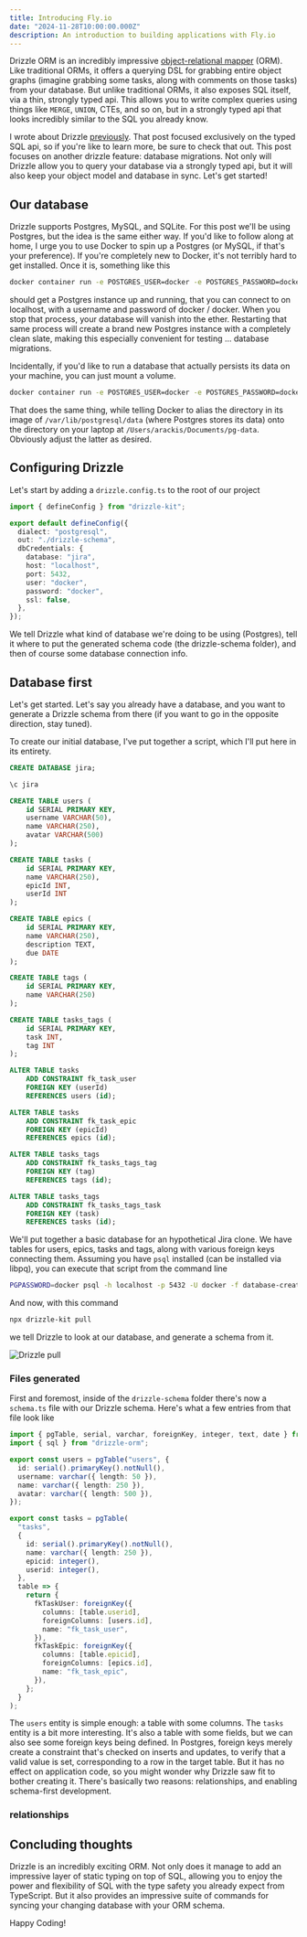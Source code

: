 ```yaml
---
title: Introducing Fly.io
date: "2024-11-28T10:00:00.000Z"
description: An introduction to building applications with Fly.io
---
```


Drizzle ORM is an incredibly impressive [object-relational mapper](https://en.wikipedia.org/wiki/Object%E2%80%93relational_mapping) (ORM). Like traditional ORMs, it offers a querying DSL for grabbing entire object graphs (imagine grabbing some tasks, along with comments on those tasks) from your database. But unlike traditional ORMs, it also exposes SQL itself, via a thin, strongly typed api. This allows you to write complex queries using things like `MERGE`, `UNION`, CTEs, and so on, but in a strongly typed api that looks incredibly similar to the SQL you already know.

I wrote about Drizzle [previously](https://frontendmasters.com/blog/introducing-drizzle/). That post focused exclusively on the typed SQL api, so if you're like to learn more, be sure to check that out. This post focuses on another drizzle feature: database migrations. Not only will Drizzle allow you to query your database via a strongly typed api, but it will also keep your object model and database in sync. Let's get started!

## Our database

Drizzle supports Postgres, MySQL, and SQLite. For this post we'll be using Postgres, but the idea is the same either way. If you'd like to follow along at home, I urge you to use Docker to spin up a Postgres (or MySQL, if that's your preference). If you're completely new to Docker, it's not terribly hard to get installed. Once it is, something like this

```bash
docker container run -e POSTGRES_USER=docker -e POSTGRES_PASSWORD=docker -p 5432:5432 postgres:17.2-alpine3.20
```

should get a Postgres instance up and running, that you can connect to on localhost, with a username and password of docker / docker. When you stop that process, your database will vanish into the ether. Restarting that same process will create a brand new Postgres instance with a completely clean slate, making this especially convenient for testing ... database migrations.

Incidentally, if you'd like to run a database that actually persists its data on your machine, you can just mount a volume.

```bash
docker container run -e POSTGRES_USER=docker -e POSTGRES_PASSWORD=docker -p 5432:5432 -v /Users/arackis/Documents/pg-data:/var/lib/postgresql/data postgres:17.2-alpine3.20
```

That does the same thing, while telling Docker to alias the directory in its image of `/var/lib/postgresql/data` (where Postgres stores its data) onto the directory on your laptop at `/Users/arackis/Documents/pg-data`. Obviously adjust the latter as desired.

## Configuring Drizzle

Let's start by adding a `drizzle.config.ts` to the root of our project

```ts
import { defineConfig } from "drizzle-kit";

export default defineConfig({
  dialect: "postgresql",
  out: "./drizzle-schema",
  dbCredentials: {
    database: "jira",
    host: "localhost",
    port: 5432,
    user: "docker",
    password: "docker",
    ssl: false,
  },
});
```

We tell Drizzle what kind of database we're doing to be using (Postgres), tell it where to put the generated schema code (the drizzle-schema folder), and then of course some database connection info.

## Database first

Let's get started. Let's say you already have a database, and you want to generate a Drizzle schema from there (if you want to go in the opposite direction, stay tuned).

To create our initial database, I've put together a script, which I'll put here in its entirety.

```sql
CREATE DATABASE jira;

\c jira

CREATE TABLE users (
    id SERIAL PRIMARY KEY,
    username VARCHAR(50),
    name VARCHAR(250),
    avatar VARCHAR(500)
);

CREATE TABLE tasks (
    id SERIAL PRIMARY KEY,
    name VARCHAR(250),
    epicId INT,
    userId INT
);

CREATE TABLE epics (
    id SERIAL PRIMARY KEY,
    name VARCHAR(250),
    description TEXT,
    due DATE
);

CREATE TABLE tags (
    id SERIAL PRIMARY KEY,
    name VARCHAR(250)
);

CREATE TABLE tasks_tags (
    id SERIAL PRIMARY KEY,
    task INT,
    tag INT
);

ALTER TABLE tasks
    ADD CONSTRAINT fk_task_user
    FOREIGN KEY (userId)
    REFERENCES users (id);

ALTER TABLE tasks
    ADD CONSTRAINT fk_task_epic
    FOREIGN KEY (epicId)
    REFERENCES epics (id);

ALTER TABLE tasks_tags
    ADD CONSTRAINT fk_tasks_tags_tag
    FOREIGN KEY (tag)
    REFERENCES tags (id);

ALTER TABLE tasks_tags
    ADD CONSTRAINT fk_tasks_tags_task
    FOREIGN KEY (task)
    REFERENCES tasks (id);
```

We'll put together a basic database for an hypothetical Jira clone. We have tables for users, epics, tasks and tags, along with various foreign keys connecting them. Assuming you have `psql` installed (can be installed via libpq), you can execute that script from the command line

```bash
PGPASSWORD=docker psql -h localhost -p 5432 -U docker -f database-creation-script.sql
```

And now, with this command

```bash
npx drizzle-kit pull
```

we tell Drizzle to look at our database, and generate a schema from it.

![Drizzle pull](/drizzle-migrations/drizzle-pull.png)

### Files generated

First and foremost, inside of the `drizzle-schema` folder there's now a `schema.ts` file with our Drizzle schema. Here's what a few entries from that file look like

```ts
import { pgTable, serial, varchar, foreignKey, integer, text, date } from "drizzle-orm/pg-core";
import { sql } from "drizzle-orm";

export const users = pgTable("users", {
  id: serial().primaryKey().notNull(),
  username: varchar({ length: 50 }),
  name: varchar({ length: 250 }),
  avatar: varchar({ length: 500 }),
});

export const tasks = pgTable(
  "tasks",
  {
    id: serial().primaryKey().notNull(),
    name: varchar({ length: 250 }),
    epicid: integer(),
    userid: integer(),
  },
  table => {
    return {
      fkTaskUser: foreignKey({
        columns: [table.userid],
        foreignColumns: [users.id],
        name: "fk_task_user",
      }),
      fkTaskEpic: foreignKey({
        columns: [table.epicid],
        foreignColumns: [epics.id],
        name: "fk_task_epic",
      }),
    };
  }
);
```

The `users` entity is simple enough: a table with some columns. The `tasks` entity is a bit more interesting. It's also a table with some fields, but we can also see some foreign keys being defined. In Postgres, foreign keys merely create a constraint that's checked on inserts and updates, to verify that a valid value is set, corresponding to a row in the target table. But it has no effect on application code, so you might wonder why Drizzle saw fit to bother creating it. There's basically two reasons: relationships, and enabling schema-first development.

### relationships

## Concluding thoughts

Drizzle is an incredibly exciting ORM. Not only does it manage to add an impressive layer of static typing on top of SQL, allowing you to enjoy the power and flexibility of SQL with the type safety you already expect from TypeScript. But it also provides an impressive suite of commands for syncing your changing database with your ORM schema.

Happy Coding!

